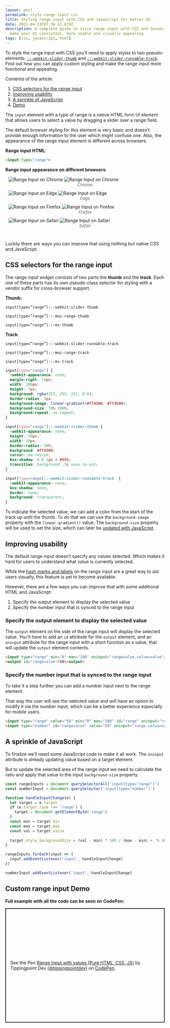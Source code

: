 ```yaml
---
layout: post
permalink: style-range-input-css
title: Styling range input with CSS and JavaScript for better UX
date: 2021-04-23T07:36:11.678Z
description: A complete guide to style range input with CSS and JavaScript to
  make your UI consistent, more usable and visually appealing
tags: [css, javascript, html]
---
```


To style the range input with CSS you'll need to apply styles to two pseudo-elements: [`::-webkit-slider-thumb`](https://developer.mozilla.org/en-US/docs/Web/CSS/::-webkit-slider-thumb) and [`::-webkit-slider-runnable-track`](https://developer.mozilla.org/en-US/docs/Web/CSS/::-webkit-slider-runnable-track). Find out how you can apply custom styling and make the range input more functional and appealing.

Contents of the article:

1. [CSS selectors for the range input](#css-selectors-for-the-range-input)
2. [Improving usability](#improving-usability)
3. [A sprinkle of JavaScript](#a-sprinkle-of-javascript)
4. [Demo](#custom-range-input-demo)

The `input` element with a type of range is a native HTML form UI element that allows users to select a value by dragging a slider over a range field.

The default browser styling for this element is very basic and doesn’t provide enough information to the user which might confuse one. Also, the appearance of the range input element is different across browsers.

**Range input HTML**:

```html
<input type="range">
```

<style>
  .image-grid{display:flex;justify-content:space-evenly;flex-wrap:wrap;margin:0 0 30px}
  .image-grid figcaption{font-size:13px;color:#666;font-style:italic;text-align:center}
  .image-grid figure{margin:0 10px 10px;flex:1 0 47%}
</style>

**Range input appearance on different browsers**:

<div class="image-grid">
  <figure>
    <img class="shadow lozad" data-src="/images/html-elements/range-chrome.png" alt="Range Input on Chrome">
    <noscript>
      <img class="shadow" src="/images/html-elements/range-chrome.png" alt="Range Input on Chrome">
    </noscript>
    <figcaption>Chrome</figcaption>
  </figure>
  <figure>
    <img class="shadow lozad" data-src="/images/html-elements/range-edge.png" alt="Range Input on Edge">
    <noscript>
      <img class="shadow" src="/images/html-elements/range-edge.png" alt="Range Input on Edge">
    </noscript>
    <figcaption>Edge</figcaption>
  </figure>
  <figure>
    <img class="shadow lozad" data-src="/images/html-elements/range-firefox.png" alt="Range Input on Firefox">
    <noscript>
      <img class="shadow" src="/images/html-elements/range-firefox.png" alt="Range Input on Firefox">
    </noscript>
    <figcaption>Firefox</figcaption>
  </figure>
  <figure>
    <img class="shadow lozad" data-src="/images/html-elements/range-safari.png" alt="Range Input on Safari">
    <noscript>
      <img class="shadow" src="/images/html-elements/range-safari.png" alt="Range Input on Safari">
    </noscript>
    <figcaption>Safari</figcaption>
  </figure>
</div>

Luckily there are ways you can improve that using nothing but native CSS and JavaScript.

## CSS selectors for the range input

The range input widget consists of two parts the **thumb** and the **track**. Each one of these parts has its own pseudo-class selector for styling with a vendor suffix for cross-browser support.

**Thumb**:

`input[type=”range”]::-webkit-slider-thumb`

`input[type=”range”]::-moz-range-thumb`

`input[type=”range”]::-ms-thumb`

**Track**:

`input[type=”range”]::-webkit-slider-runnable-track`

`input[type=”range”]::-moz-range-track`

`input[type=”range”]::-ms-track`

```css
input[type="range"] {
  -webkit-appearance: none;
  margin-right: 15px;
  width: 200px;
  height: 7px;
  background: rgba(255, 255, 255, 0.6);
  border-radius: 5px;
  background-image: linear-gradient(#ff4500, #ff4500);
  background-size: 70% 100%;
  background-repeat: no-repeat;
}

input[type="range"]::-webkit-slider-thumb {
  -webkit-appearance: none;
  height: 20px;
  width: 20px;
  border-radius: 50%;
  background: #ff4500;
  cursor: ew-resize;
  box-shadow: 0 0 2px 0 #555;
  transition: background .3s ease-in-out;
}

input[type=range]::-webkit-slider-runnable-track  {
  -webkit-appearance: none;
  box-shadow: none;
  border: none;
  background: transparent;
}
```

To indicate the selected value, we can add a color from the start of the track up until the thumb. To do that we can use the `background-image` property with the `linear-gradient()` value. The `background-size` property will be used to set the size, which can later be [updated with JavaScript](#a-sprinkle-of-javascript).

## Improving usability

The default range input doesn’t specify any values selected. Which makes it hard for users to understand what value is currently selected.

While the [hash marks and labels](https://developer.mozilla.org/en-US/docs/Web/HTML/Element/input/range#adding_hash_marks_and_labels) on the range input are a great way to aid users visually, this feature is yet to become available.

However, there are a few ways you can improve that with some additional HTML and JavaScript:

1. Specify the output element to display the selected value
2. Specify the number input that is synced to the range input

### Specify the output element to display the selected value

The `output` element on the side of the range input will display the selected value. You'll have to add an `id` attribute for the `output` element, and an `oninput` attribute for the range input with a short function as a value, that will update the `output` element contents.

```html
<input type="range" min="0" max="100" oninput="rangevalue.value=value"/>
<output id="rangevalue">50</output>
```

### Specify the number input that is synced to the range input

To take it a step further you can add a number input next to the range element.

That way the user will see the selected value and will have an option to modify it via the number input, which can be a better experience especially for mobile users.

```html
<input type="range" value="50" min="0" max="100" id="range" oninput="rangevalue.value=value"/>
<input type="number" id="rangevalue" value="50" oninput="range.value=value">
```

## A sprinkle of JavaScript

To finalize we’ll need some JavaScript code to make it all work. The `oninput` attribute is already updating value based on a target element.

But to update the selected area of the range input we need to calculate the ratio and apply that value to the input `background-size` property.

```javascript
const rangeInputs = document.querySelectorAll('input[type="range"]')
const numberInput = document.querySelector('input[type="number"]')

function handleInputChange(e) {
  let target = e.target
  if (e.target.type !== 'range') {
    target = document.getElementById('range')
  } 
  const min = target.min
  const max = target.max
  const val = target.value
  
  target.style.backgroundSize = (val - min) * 100 / (max - min) + '% 100%'
}

rangeInputs.forEach(input => {
  input.addEventListener('input', handleInputChange)
})

numberInput.addEventListener('input', handleInputChange)
```

## Custom range input Demo

**Full example with all the code can be seen on CodePen:**

<p class="codepen" data-height="400" data-theme-id="dark" data-default-tab="result" data-user="tippingpointdev" data-slug-hash="bGgLqLY" style="height: 360px; box-sizing: border-box; display: flex; align-items: center; justify-content: center; border: 2px solid; margin: 1em 0; padding: 1em;" data-pen-title="Range Input with values (Pure HTML, CSS, JS)">
  <span>See the Pen <a href="https://codepen.io/tippingpointdev/pen/bGgLqLY">
  Range Input with values (Pure HTML, CSS, JS)</a> by Tippingpoint Dev (<a href="https://codepen.io/tippingpointdev">@tippingpointdev</a>)
  on <a href="https://codepen.io">CodePen</a>.</span>
</p>
<script async src="https://cpwebassets.codepen.io/assets/embed/ei.js"></script>